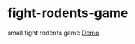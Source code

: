 # fight-rodents-game
small fight rodents game 
<a href="https://dl.dropboxusercontent.com/u/88245708/game-mouse/index.html" target="_blank">Demo</a>
